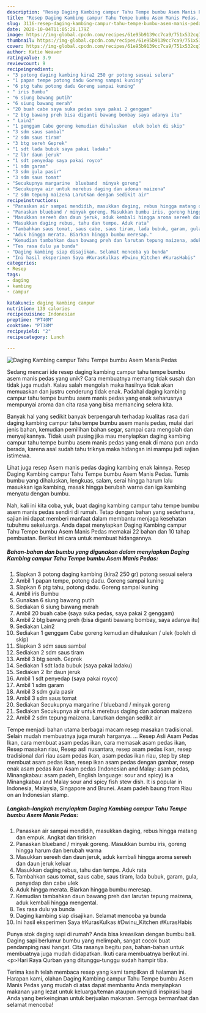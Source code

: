 ```yaml
---
description: "Resep Daging Kambing campur Tahu Tempe bumbu Asem Manis Pedas, Lezat"
title: "Resep Daging Kambing campur Tahu Tempe bumbu Asem Manis Pedas, Lezat"
slug: 3116-resep-daging-kambing-campur-tahu-tempe-bumbu-asem-manis-pedas-lezat
date: 2020-10-04T11:05:28.179Z
image: https://img-global.cpcdn.com/recipes/61e95b9139cc7ca9/751x532cq70/daging-kambing-campur-tahu-tempe-bumbu-asem-manis-pedas-foto-resep-utama.jpg
thumbnail: https://img-global.cpcdn.com/recipes/61e95b9139cc7ca9/751x532cq70/daging-kambing-campur-tahu-tempe-bumbu-asem-manis-pedas-foto-resep-utama.jpg
cover: https://img-global.cpcdn.com/recipes/61e95b9139cc7ca9/751x532cq70/daging-kambing-campur-tahu-tempe-bumbu-asem-manis-pedas-foto-resep-utama.jpg
author: Katie Weaver
ratingvalue: 3.9
reviewcount: 9
recipeingredient:
- "3 potong daging kambing kira2 250 gr potong sesuai selera"
- "1 papan tempe potong dadu Goreng sampai kuning"
- "6 ptg tahu potong dadu Goreng sampai kuning"
- " iris Bumbu"
- "6 siung bawang putih"
- "6 siung bawang merah"
- "20 buah cabe saya suka pedas saya pakai 2 genggam"
- "2 btg bawang preh bisa diganti bawang bombay saya adanya itu"
- " Lain2"
- "1 genggam Cabe goreng kemudian dihaluskan  ulek boleh di skip"
- "3 sdm saus sambal"
- "2 sdm saus tiram"
- "3 btg sereh Geprek"
- "1 sdt lada bubuk saya pakai ladaku"
- "2 lbr daun jeruk"
- "1 sdt penyedap saya pakai royco"
- "1 sdm garam"
- "3 sdm gula pasir"
- "3 sdm saus tomat"
- "Secukupnya margarine  blueband  minyak goreng"
- "Secukupnya air untuk merebus daging dan adonan maizena"
- "2 sdm tepung maizena Larutkan dengan sedikit air"
recipeinstructions:
- "Panaskan air sampai mendidih, masukkan daging, rebus hingga matang dan empuk. Angkat dan tiriskan"
- "Panaskan blueband / minyak goreng. Masukkan bumbu iris, goreng hingga harum dan berubah warna"
- "Masukkan sereeh dan daun jeruk, aduk kembali hingga aroma sereeh dan daun jeruk keluar"
- "Masukkan daging rebus, tahu dan tempe. Aduk rata"
- "Tambahkan saus tomat, saus cabe, saus tiram, lada bubuk, garam, gula, penyedap dan cabe ulek"
- "Aduk hingga merata. Biarkan hingga bumbu meresap."
- "Kemudian tambahkan daun bawang preh dan larutan tepung maizena, aduk kembali hingga mengental."
- "Tes rasa dulu ya bunda"
- "Daging kambing siap disajikan. Selamat mencoba ya bunda"
- "Ini hasil eksperimen Saya #KurasKulkas #Dwinu_Kitchen #KurasHabis"
categories:
- Resep
tags:
- daging
- kambing
- campur

katakunci: daging kambing campur 
nutrition: 139 calories
recipecuisine: Indonesian
preptime: "PT40M"
cooktime: "PT38M"
recipeyield: "2"
recipecategory: Lunch

---
```



![Daging Kambing campur Tahu Tempe bumbu Asem Manis Pedas](https://img-global.cpcdn.com/recipes/61e95b9139cc7ca9/751x532cq70/daging-kambing-campur-tahu-tempe-bumbu-asem-manis-pedas-foto-resep-utama.jpg)

Sedang mencari ide resep daging kambing campur tahu tempe bumbu asem manis pedas yang unik? Cara membuatnya memang tidak susah dan tidak juga mudah. Kalau salah mengolah maka hasilnya tidak akan memuaskan dan justru cenderung tidak enak. Padahal daging kambing campur tahu tempe bumbu asem manis pedas yang enak seharusnya mempunyai aroma dan cita rasa yang bisa memancing selera kita.

Banyak hal yang sedikit banyak berpengaruh terhadap kualitas rasa dari daging kambing campur tahu tempe bumbu asem manis pedas, mulai dari jenis bahan, kemudian pemilihan bahan segar, sampai cara mengolah dan menyajikannya. Tidak usah pusing jika mau menyiapkan daging kambing campur tahu tempe bumbu asem manis pedas yang enak di mana pun anda berada, karena asal sudah tahu triknya maka hidangan ini mampu jadi sajian istimewa.

Lihat juga resep Asem manis pedas daging kambing enak lainnya. Resep Daging Kambing campur Tahu Tempe bumbu Asem Manis Pedas. Tumis bumbu yang dihaluskan, lengkuas, salam, serai hingga harum lalu masukkan iga kambing, masak hingga berubah warna dan iga kambing menyatu dengan bumbu.


Nah, kali ini kita coba, yuk, buat daging kambing campur tahu tempe bumbu asem manis pedas sendiri di rumah. Tetap dengan bahan yang sederhana, sajian ini dapat memberi manfaat dalam membantu menjaga kesehatan tubuhmu sekeluarga. Anda dapat menyiapkan Daging Kambing campur Tahu Tempe bumbu Asem Manis Pedas memakai 22 bahan dan 10 tahap pembuatan. Berikut ini cara untuk membuat hidangannya.

<!--inarticleads1-->

##### Bahan-bahan dan bumbu yang digunakan dalam menyiapkan Daging Kambing campur Tahu Tempe bumbu Asem Manis Pedas:

1. Siapkan 3 potong daging kambing (kira2 250 gr) potong sesuai selera
1. Ambil 1 papan tempe, potong dadu. Goreng sampai kuning
1. Siapkan 6 ptg tahu, potong dadu. Goreng sampai kuning
1. Ambil  iris Bumbu
1. Gunakan 6 siung bawang putih
1. Sediakan 6 siung bawang merah
1. Ambil 20 buah cabe (saya suka pedas, saya pakai 2 genggam)
1. Ambil 2 btg bawang preh (bisa diganti bawang bombay, saya adanya itu)
1. Sediakan  Lain2
1. Sediakan 1 genggam Cabe goreng kemudian dihaluskan / ulek (boleh di skip)
1. Siapkan 3 sdm saus sambal
1. Sediakan 2 sdm saus tiram
1. Ambil 3 btg sereh. Geprek
1. Sediakan 1 sdt lada bubuk (saya pakai ladaku)
1. Sediakan 2 lbr daun jeruk
1. Ambil 1 sdt penyedap (saya pakai royco)
1. Ambil 1 sdm garam
1. Ambil 3 sdm gula pasir
1. Ambil 3 sdm saus tomat
1. Sediakan Secukupnya margarine / blueband / minyak goreng
1. Sediakan Secukupnya air untuk merebus daging dan adonan maizena
1. Ambil 2 sdm tepung maizena. Larutkan dengan sedikit air


Tempe menjadi bahan utama berbagai macam resep masakan tradisional. Selain mudah membuatnya juga murah harganya. … Resep Asli Asam Pedas Ikan, cara membuat asam pedas ikan, cara memasak asam pedas ikan, Resep masakan riau, Resep asli nusantara, resep asam pedas ikan, resep tradisional dari riau asam pedas ikan, asam pedas ikan riau, step by step membuat asam pedas ikan, resep ikan asam pedas dengan gambar, resep enak asam pedas ikan Asam pedas (Indonesian and Malay: asam pedas, Minangkabau: asam padeh, English language: sour and spicy) is a Minangkabau and Malay sour and spicy fish stew dish. It is popular in Indonesia, Malaysia, Singapore and Brunei. Asam padeh baung from Riau on an Indonesian stamp. 

<!--inarticleads2-->

##### Langkah-langkah menyiapkan Daging Kambing campur Tahu Tempe bumbu Asem Manis Pedas:

1. Panaskan air sampai mendidih, masukkan daging, rebus hingga matang dan empuk. Angkat dan tiriskan
1. Panaskan blueband / minyak goreng. Masukkan bumbu iris, goreng hingga harum dan berubah warna
1. Masukkan sereeh dan daun jeruk, aduk kembali hingga aroma sereeh dan daun jeruk keluar
1. Masukkan daging rebus, tahu dan tempe. Aduk rata
1. Tambahkan saus tomat, saus cabe, saus tiram, lada bubuk, garam, gula, penyedap dan cabe ulek
1. Aduk hingga merata. Biarkan hingga bumbu meresap.
1. Kemudian tambahkan daun bawang preh dan larutan tepung maizena, aduk kembali hingga mengental.
1. Tes rasa dulu ya bunda
1. Daging kambing siap disajikan. Selamat mencoba ya bunda
1. Ini hasil eksperimen Saya #KurasKulkas #Dwinu_Kitchen #KurasHabis


Punya stok daging sapi di rumah? Anda bisa kreasikan dengan bumbu bali. Daging sapi berlumur bumbu yang melimpah, sangat cocok buat pendamping nasi hangat. Cita rasanya begitu pas, bahan-bahan untuk membuatnya juga mudah didapatkan. Ikuti cara membuatnya berikut ini. &lt;p&gt;Hari Raya Qurban yang ditunggu-tunggu sudah hampir tiba. 

Terima kasih telah membaca resep yang kami tampilkan di halaman ini. Harapan kami, olahan Daging Kambing campur Tahu Tempe bumbu Asem Manis Pedas yang mudah di atas dapat membantu Anda menyiapkan makanan yang lezat untuk keluarga/teman ataupun menjadi inspirasi bagi Anda yang berkeinginan untuk berjualan makanan. Semoga bermanfaat dan selamat mencoba!
